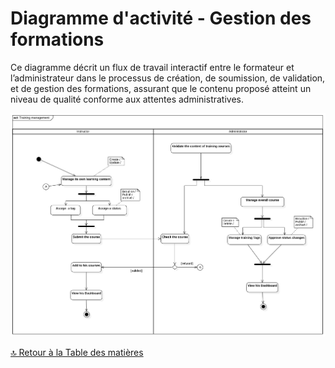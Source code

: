 # Diagramme d'activité - Gestion des formations

Ce diagramme décrit un flux de travail interactif entre le formateur et l’administrateur dans le processus de création, de soumission, de validation, et de gestion des formations, assurant que le contenu proposé atteint un niveau de qualité conforme aux attentes administratives.

![Représentation UML-Diagramme d'activité - gestion des formations](../../Assets/Images/training%20management.png)

[🔝 Retour à la Table des matières](../../../README.md#table-des-matieres)
